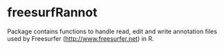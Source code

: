# freesurfRannot

Package contains functions to handle read, edit and write annotation files used by Freesurfer (http://www.freesurfer.net) in R.
